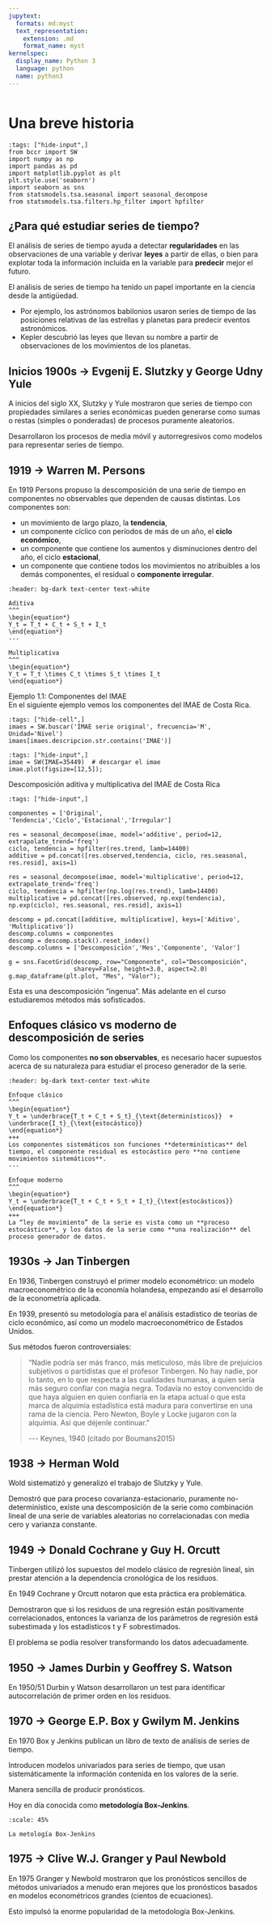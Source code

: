 ```yaml
---
jupytext:
  formats: md:myst
  text_representation:
    extension: .md
    format_name: myst
kernelspec:
  display_name: Python 3
  language: python
  name: python3
---
```


```{include} ../math-definitions.md
```

# Una breve historia

```{code-cell} ipython3
:tags: ["hide-input",]
from bccr import SW
import numpy as np
import pandas as pd
import matplotlib.pyplot as plt
plt.style.use('seaborn')
import seaborn as sns
from statsmodels.tsa.seasonal import seasonal_decompose
from statsmodels.tsa.filters.hp_filter import hpfilter
```



## ¿Para qué estudiar series de tiempo?

El análisis de series de tiempo ayuda a detectar **regularidades** en las observaciones de una variable y derivar **leyes** a partir de ellas, o bien para explotar toda la información incluida en la variable para **predecir** mejor el futuro.

El análisis de series de tiempo ha tenido un papel importante en la ciencia desde la antigüedad.

- Por ejemplo, los astrónomos babilonios usaron series de tiempo de las posiciones relativas de las estrellas y planetas para predecir eventos astronómicos.
- Kepler descubrió las leyes que llevan su nombre a partir de observaciones de los movimientos de los planetas.

## Inicios 1900s ->  Evgenij E. Slutzky y George Udny Yule  

A inicios del siglo XX, Slutzky y Yule mostraron que series de tiempo con propiedades similares a series económicas pueden generarse como  sumas o restas (simples o ponderadas) de procesos puramente aleatorios.

Desarrollaron los procesos de media móvil y autorregresivos como modelos para representar series de tiempo.


## 1919 -> Warren M. Persons  
En 1919 Persons propuso la descomposición de una serie de tiempo en componentes no observables que dependen de causas distintas. Los componentes son:

* un movimiento de largo plazo, la **tendencia**,
* un componente cíclico con períodos de más de un año, el **ciclo económico**,
* un componente que contiene los aumentos y disminuciones dentro del año, el ciclo **estacional**,
* un componente que contiene todos los movimientos no atribuibles a los demás componentes, el residual o **componente irregular**.




```{panels}
:header: bg-dark text-center text-white

Aditiva
^^^
\begin{equation*}
Y_t = T_t + C_t + S_t + I_t
\end{equation*}
---

Multiplicativa
^^^
\begin{equation*}
Y_t = T_t \times C_t \times S_t \times I_t
\end{equation*}
```

<div class="ejemplo">
<div class="ejemplo-titulo">Ejemplo 1.1: Componentes del IMAE</div>
En el siguiente ejemplo vemos los componentes del IMAE de Costa Rica.


```{code-cell} ipython3
:tags: ["hide-cell",]
imaes = SW.buscar('IMAE serie original', frecuencia='M', Unidad='Nivel')
imaes[imaes.descripcion.str.contains('IMAE')]
```

```{code-cell} ipython3
:tags: ["hide-input",]
imae = SW(IMAE=35449)  # descargar el imae
imae.plot(figsize=[12,5]);
```

Descomposición aditiva y multiplicativa del IMAE de Costa Rica

```{code-cell} ipython3
:tags: ["hide-input",]

componentes = ['Original', 'Tendencia','Ciclo','Estacional','Irregular']

res = seasonal_decompose(imae, model='additive', period=12, extrapolate_trend='freq')
ciclo, tendencia = hpfilter(res.trend, lamb=14400)
additive = pd.concat([res.observed,tendencia, ciclo, res.seasonal, res.resid], axis=1)

res = seasonal_decompose(imae, model='multiplicative', period=12, extrapolate_trend='freq')
ciclo, tendencia = hpfilter(np.log(res.trend), lamb=14400)
multiplicative = pd.concat([res.observed, np.exp(tendencia), np.exp(ciclo), res.seasonal, res.resid], axis=1)

descomp = pd.concat([additive, multiplicative], keys=['Aditivo', 'Multiplicativo'])
descomp.columns = componentes
descomp = descomp.stack().reset_index()
descomp.columns = ['Descomposición','Mes','Componente', 'Valor']

g = sns.FacetGrid(descomp, row="Componente", col="Descomposición",
                  sharey=False, height=3.0, aspect=2.0)
g.map_dataframe(plt.plot, "Mes", "Valor");
```



Esta es una descomposición “ingenua”. Más adelante en el curso estudiaremos métodos más sofisticados.
</div>




## Enfoques clásico vs moderno de descomposición de series

Como los componentes **no son observables**, es necesario hacer supuestos acerca de su naturaleza para estudiar el proceso generador de la serie.


```{panels}
:header: bg-dark text-center text-white

Enfoque clásico
^^^
\begin{equation*}
Y_t = \underbrace{T_t + C_t + S_t}_{\text{determinísticos}}  + \underbrace{I_t}_{\text{estocástico}}
\end{equation*}
+++
Los componentes sistemáticos son funciones **determinísticas** del tiempo, el componente residual es estocástico pero **no contiene movimientos sistemáticos**.
---

Enfoque moderno
^^^
\begin{equation*}
Y_t = \underbrace{T_t + C_t + S_t + I_t}_{\text{estocásticos}}
\end{equation*}
+++
La “ley de movimiento” de la serie es vista como un **proceso estocástico**, y los datos de la serie como **una realización** del proceso generador de datos.
```


## 1930s -> Jan Tinbergen

En 1936, Tinbergen construyó el primer modelo econométrico: un modelo macroeconométrico de la economía holandesa, empezando así el desarrollo de la econometría aplicada.

En 1939, presentó su metodología para el análisis estadístico de teorías de ciclo económico, así como un modelo macroeconométrico de Estados Unidos.

Sus métodos fueron controversiales:

> “Nadie podría ser más franco, más meticuloso, más libre de prejuicios subjetivos o partidistas que el profesor Tinbergen. No hay nadie, por lo tanto, en lo que respecta a las cualidades humanas, a quien sería más seguro confiar con magia negra. Todavía no estoy convencido de que haya alguien en quien confiaría en la etapa actual o que esta marca de alquimia estadística está madura para convertirse en una rama de la ciencia. Pero Newton, Boyle y Locke jugaron con la alquimia. Así que déjenle continuar.”
>
> --- Keynes, 1940 (citado por Boumans2015)

## 1938 -> Herman Wold  
Wold sistematizó y generalizó el trabajo de Slutzky y Yule.

Demostró que para proceso covarianza-estacionario, puramente no-determinístico, existe una descomposición de la serie como combinación lineal de una serie de variables aleatorias no correlacionadas con media cero y varianza constante.

## 1949 -> Donald Cochrane y Guy H. Orcutt
Tinbergen utilizó los supuestos del modelo clásico de regresión lineal, sin prestar atención a la dependencia cronológica de los residuos.

En 1949 Cochrane y Orcutt notaron que esta práctica era problemática.

Demostraron que si los residuos de una regresión están positivamente correlacionados, entonces la varianza de los parámetros de regresión está subestimada y los estadísticos t y F sobrestimados.

El problema se podía resolver transformando los datos adecuadamente.

## 1950 -> James Durbin y Geoffrey S. Watson

En 1950/51 Durbin y Watson desarrollaron un test para identificar autocorrelación de primer orden en los residuos.

## 1970 -> George E.P. Box y Gwilym M. Jenkins
En 1970 Box y Jenkins publican un libro de texto de análisis de series de tiempo.

Introducen modelos univariados para series de tiempo, que usan sistemáticamente la información contenida en los valores de la serie.

Manera sencilla de producir pronósticos.

Hoy en día conocida como **metodología Box-Jenkins**.

```{figure} ./figures/box-jenkins.png
:scale: 45%

La metología Box-Jenkins
```

## 1975 -> Clive W.J. Granger y Paul Newbold
En 1975 Granger y Newbold mostraron que los pronósticos sencillos de métodos univariados a menudo eran mejores que los pronósticos basados en modelos econométricos grandes (cientos de ecuaciones).

Esto impulsó la enorme popularidad de la metodología Box-Jenkins.
